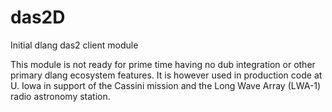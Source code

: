# das2D 
Initial dlang das2 client module

This module is not ready for prime time having no dub integration or other primary
dlang ecosystem features.  It is however used in production code at U. Iowa in 
support of the Cassini mission and the Long Wave Array (LWA-1) radio astronomy
station.

